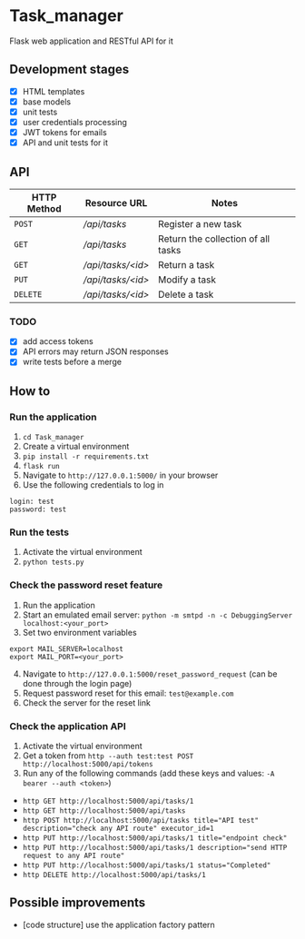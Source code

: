 # Task_manager
Flask web application and RESTful API for it

## Development stages
- [x] HTML templates
- [x] base models
- [x] unit tests
- [x] user credentials processing
- [x] JWT tokens for emails
- [x] API and unit tests for it

## API
| HTTP Method | Resource URL | Notes |
| - | - | - |
| `POST` | */api/tasks* | Register a new task |
| `GET` | */api/tasks* | Return the collection of all tasks |
| `GET` | */api/tasks/\<id>* | Return a task |
| `PUT` | */api/tasks/\<id>* | Modify a task |
| `DELETE` | */api/tasks/\<id>* | Delete a task |
### TODO
- [x] add access tokens
- [x] API errors may return JSON responses
- [x] write tests before a merge

## How to
### Run the application
1. `cd Task_manager`
2. Create a virtual environment
3. `pip install -r requirements.txt`
4. `flask run`
5. Navigate to `http://127.0.0.1:5000/` in your browser
6. Use the following credentials to log in
```
login: test
password: test
```

### Run the tests
1. Activate the virtual environment
2. `python tests.py`

### Check the password reset feature
1. Run the application
2. Start an emulated email server: `python -m smtpd -n -c DebuggingServer localhost:<your_port>`
3. Set two environment variables
```
export MAIL_SERVER=localhost
export MAIL_PORT=<your_port>
```
4. Navigate to `http://127.0.0.1:5000/reset_password_request` (can be done through the login page)
5. Request password reset for this email: `test@example.com`
6. Check the server for the reset link

### Check the application API
1. Activate the virtual environment
2. Get a token from `http --auth test:test POST http://localhost:5000/api/tokens`
3. Run any of the following commands (add these keys and values: `-A bearer --auth <token>`)
* `http GET http://localhost:5000/api/tasks/1`
* `http GET http://localhost:5000/api/tasks`
* `http POST http://localhost:5000/api/tasks title="API test" description="check any API route" executor_id=1`
* `http PUT http://localhost:5000/api/tasks/1 title="endpoint check"`
* `http PUT http://localhost:5000/api/tasks/1 description="send HTTP request to any API route"`
* `http PUT http://localhost:5000/api/tasks/1 status="Completed"`
* `http DELETE http://localhost:5000/api/tasks/1`

## Possible improvements
* [code structure] use the application factory pattern

